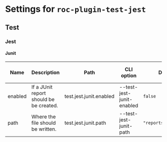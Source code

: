 # Settings for `roc-plugin-test-jest`

## Test


### Jest


#### Junit

| Name    | Description                             | Path                    | CLI option                | Default               | Type       | Required | Can be empty | Extensions           |
| ------- | --------------------------------------- | ----------------------- | ------------------------- | --------------------- | ---------- | -------- | ------------ | -------------------- |
| enabled | If a JUnit report should be be created. | test.jest.junit.enabled | --test-jest-junit-enabled | `false`               | `Boolean`  | Yes      |              | roc-plugin-test-jest |
| path    | Where the file should be written.       | test.jest.junit.path    | --test-jest-junit-path    | `"reports/junit.xml"` | `Filepath` | Yes      | No           | roc-plugin-test-jest |
